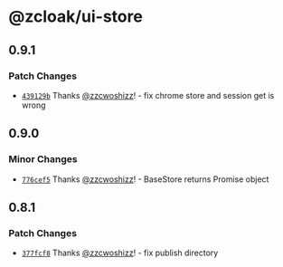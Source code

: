 # @zcloak/ui-store

## 0.9.1

### Patch Changes

- [`439129b`](https://github.com/zCloak-Network/common-ts/commit/439129b09ec0523e9bd7de803943f6e879d95c55) Thanks [@zzcwoshizz](https://github.com/zzcwoshizz)! - fix chrome store and session get is wrong

## 0.9.0

### Minor Changes

- [`776cef5`](https://github.com/zCloak-Network/common-ts/commit/776cef5cb776479ce12626af056836df3671aaad) Thanks [@zzcwoshizz](https://github.com/zzcwoshizz)! - BaseStore returns Promise object

## 0.8.1

### Patch Changes

- [`377fcf8`](https://github.com/zCloak-Network/common-ts/commit/377fcf859ff0b2fdb6703ccb3deb2be86acf18dd) Thanks [@zzcwoshizz](https://github.com/zzcwoshizz)! - fix publish directory

